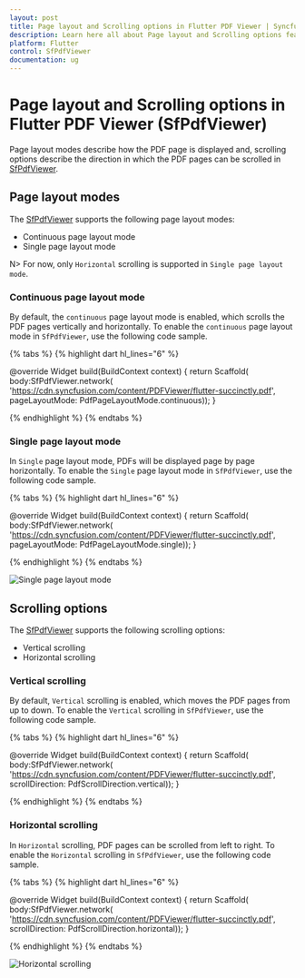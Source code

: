 ```yaml
---
layout: post
title: Page layout and Scrolling options in Flutter PDF Viewer | Syncfusion
description: Learn here all about Page layout and Scrolling options feature of Syncfusion Flutter PDF Viewer (SfPdfViewer) widget and more.
platform: Flutter
control: SfPdfViewer
documentation: ug
---
```


# Page layout and Scrolling options in Flutter PDF Viewer (SfPdfViewer)

Page layout modes describe how the PDF page is displayed and, scrolling options describe the direction in which the PDF pages can be scrolled in [SfPdfViewer](https://pub.dev/documentation/syncfusion_flutter_pdfviewer/latest/pdfviewer/SfPdfViewer-class.html).

## Page layout modes

The [SfPdfViewer](https://pub.dev/documentation/syncfusion_flutter_pdfviewer/latest/pdfviewer/SfPdfViewer-class.html) supports the following page layout modes:

* Continuous page layout mode
* Single page layout mode

N> For now, only `Horizontal` scrolling is supported in `Single page layout mode`.

### Continuous page layout mode

By default, the `continuous` page layout mode is enabled, which scrolls the PDF pages vertically and horizontally. To enable the `continuous` page layout mode in `SfPdfViewer`, use the following code sample.

{% tabs %}
{% highlight dart hl_lines="6" %}

@override
Widget build(BuildContext context) {
  return Scaffold(
      body:SfPdfViewer.network(
              'https://cdn.syncfusion.com/content/PDFViewer/flutter-succinctly.pdf',
              pageLayoutMode: PdfPageLayoutMode.continuous));
}

{% endhighlight %}
{% endtabs %}

### Single page layout mode

In `Single` page layout mode, PDFs will be displayed page by page horizontally. To enable the `Single` page layout mode in `SfPdfViewer`, use the following code sample.

{% tabs %}
{% highlight dart hl_lines="6" %}

@override
Widget build(BuildContext context) {
  return Scaffold(
      body:SfPdfViewer.network(
              'https://cdn.syncfusion.com/content/PDFViewer/flutter-succinctly.pdf',
              pageLayoutMode: PdfPageLayoutMode.single));
}

{% endhighlight %}
{% endtabs %}

![Single page layout mode](images/page-layout-and-scroll-direction/page-by-page.gif)

## Scrolling options

The [SfPdfViewer](https://pub.dev/documentation/syncfusion_flutter_pdfviewer/latest/pdfviewer/SfPdfViewer-class.html) supports the following scrolling options:

* Vertical scrolling
* Horizontal scrolling

### Vertical scrolling

By default, `Vertical` scrolling is enabled, which moves the PDF pages from up to down. To enable the `Vertical` scrolling in `SfPdfViewer`, use the following code sample.

{% tabs %}
{% highlight dart hl_lines="6" %}

@override
Widget build(BuildContext context) {
  return Scaffold(
      body:SfPdfViewer.network(
              'https://cdn.syncfusion.com/content/PDFViewer/flutter-succinctly.pdf',
              scrollDirection: PdfScrollDirection.vertical));
}

{% endhighlight %}
{% endtabs %}

### Horizontal scrolling

In `Horizontal` scrolling, PDF pages can be scrolled from left to right. To enable the `Horizontal` scrolling in `SfPdfViewer`, use the following code sample.

{% tabs %}
{% highlight dart hl_lines="6" %}

@override
Widget build(BuildContext context) {
  return Scaffold(
      body:SfPdfViewer.network(
              'https://cdn.syncfusion.com/content/PDFViewer/flutter-succinctly.pdf',
              scrollDirection: PdfScrollDirection.horizontal));
}

{% endhighlight %}
{% endtabs %}

![Horizontal scrolling](images/page-layout-and-scroll-direction/horizontal-scrolling.gif)